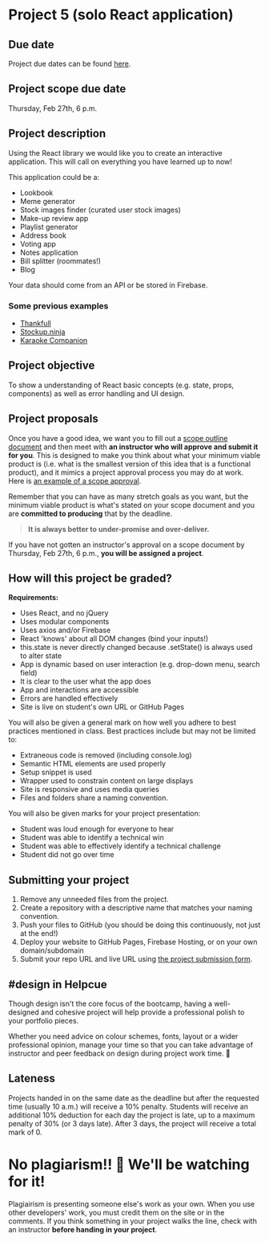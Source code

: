 # Project 5 (solo React application)

## Due date

Project due dates can be found [here](https://github.com/HackerYou/bootcamp-notes/blob/master/stuff-you-need-to-know/important-dates.md).

## Project scope due date

Thursday, Feb 27th, 6 p.m.

<!-- Winter 2 -->
<!-- Thursday, April 2nd, 6 p.m. -->

## Project description

Using the React library we would like you to create an interactive application. This will call on everything you have learned up to now!

This application could be a:

-   Lookbook
-   Meme generator
-   Stock images finder (curated user stock images)
-   Make-up review app
-   Playlist generator
-   Address book
-   Voting app
-   Notes application
-   Bill splitter (roommates!)
-   Blog

Your data should come from an API or be stored in Firebase.

### Some previous examples

-   [Thankfull](https://gratitude-journal-p5.firebaseapp.com/)
-   [Stockup.ninja](https://stockup.ninja/)
-   [Karaoke Companion](https://karaoke-companion-c6638.firebaseapp.com/)

## Project objective

To show a understanding of React basic concepts (e.g. state, props, components) as well as error handling and UI design.

<!-- Winter 2 -->
<!-- [scope outline document](https://forms.gle/bFrTDVQpcpVUWqDw9)  -->

## Project proposals

Once you have a good idea, we want you to fill out a [scope outline document](https://docs.google.com/forms/d/1ZEeOBjBbn4nOEYc8xhi4wRbMWaroXSkYzwta_mcu9iA/edit) and then meet with **an instructor who will approve and submit it for you**. This is designed to make you think about what your minimum viable product is (i.e. what is the smallest version of this idea that is a functional product), and it mimics a project approval process you may do at work. Here is [an example of a scope approval](https://hychalknotes.s3.amazonaws.com/Scope%20Approval%20Example.pdf).

Remember that you can have as many stretch goals as you want, but the minimum viable product is what's stated on your scope document and you are **committed to producing** that by the deadline.

> **It is always better to under-promise and over-deliver.**

<!--- ### Deployment
(optional) In order to make deploying your app easy use the Firebase hosting features to get your site up online! There is the ability to add a custom domain if you would like, so think about a fun, shareable domain for your application . --->

If you have not gotten an instructor's approval on a scope document by Thursday, Feb 27th, 6 p.m., **you will be assigned a project**.

<!-- Winter 2 -->
<!-- If you have not gotten an instructor's approval on a scope document by Thursday, April 2nd, 6 p.m., **you will be assigned a project**. -->

## How will this project be graded?

**Requirements:**

-   Uses React, and no jQuery
-   Uses modular components
-   Uses axios and/or Firebase
-   React 'knows' about all DOM changes (bind your inputs!)
-   this.state is never directly changed because .setState() is always used to alter state
-   App is dynamic based on user interaction (e.g. drop-down menu, search field)
-   It is clear to the user what the app does
-   App and interactions are accessible
-   Errors are handled effectively
-   Site is live on student's own URL or GitHub Pages

You will also be given a general mark on how well you adhere to best practices mentioned in class. Best practices include but may not be limited to:

-   Extraneous code is removed (including console.log)
-   Semantic HTML elements are used properly
-   Setup snippet is used
-   Wrapper used to constrain content on large displays
-   Site is responsive and uses media queries
-   Files and folders share a naming convention.

You will also be given marks for your project presentation:

-   Student was loud enough for everyone to hear
-   Student was able to identify a technical win
-   Student was able to effectively identify a technical challenge
-   Student did not go over time

## Submitting your project

1. Remove any unneeded files from the project.
2. Create a repository with a descriptive name that matches your naming convention.
3. Push your files to GitHub (you should be doing this continuously, not just at the end!)
4. Deploy your website to GitHub Pages, Firebase Hosting, or on your own domain/subdomain
5. Submit your repo URL and live URL using [the project submission form](https://docs.google.com/forms/d/1ejHg-sjcg-UW2_wceX2fGV0R_n2tMF5T6lELdLhQ0y0/edit).

<!-- Winter 2 -->
<!-- 5. Submit your repo URL using [the project submission form](https://forms.gle/b5Npo5Nv95GyCXSk6). -->

## #design in Helpcue

Though design isn't the core focus of the bootcamp, having a well-designed and cohesive project will help provide a professional polish to your portfolio pieces.

Whether you need advice on colour schemes, fonts, layout or a wider professional opinion, manage your time so that you can take advantage of instructor and peer feedback on design during project work time. 🎨

## Lateness

Projects handed in on the same date as the deadline but after the requested time (usually 10 a.m.) will receive a 10% penalty. Students will receive an additional 10% deduction for each day the project is late, up to a maximum penalty of 30% (or 3 days late). After 3 days, the project will receive a total mark of 0.

# No plagiarism!! 👀 We'll be watching for it!

Plagiairism is presenting someone else's work as your own. When you use other developers' work, you must credit them on the site or in the comments. If you think something in your project walks the line, check with an instructor **before handing in your project**.
